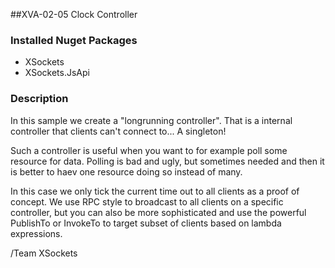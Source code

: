 ##XVA-02-05 Clock Controller

### Installed Nuget Packages

- XSockets
- XSockets.JsApi

### Description

In this sample we create a "longrunning controller". That is a internal controller that clients can't connect to... A singleton!

Such a controller is useful when you want to for example poll some resource for data. Polling is bad and ugly, but sometimes needed and then it is better to haev one resource doing so instead of many.

In this case we only tick the current time out to all clients as a proof of concept.
We use RPC style to broadcast to all clients on a specific controller, but you can also be more sophisticated and use the powerful PublishTo<T> or InvokeTo<T> to target subset of clients based on lambda expressions.

/Team XSockets
